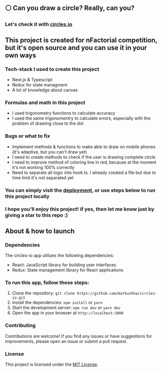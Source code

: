 ## ⚪ Can you draw a circle? Really, can you?

### Let's check it with [circles.io](https://circles-io.vercel.app/)

## This project is created for nFactorial competition, but it's open source and you can use it in your own ways

### Tech-stack I used to create this project
- Next.js & Typescript
- Redux for state managment
- A lot of knowledge about canvas

### Formulas and math in this project
- I used trigonometry functions to calculate accuracy
- I used the same trigonomentry to calculate errors, especially with the problem of drawing close to the dot

### Bugs or what to fix
- Implement methods & functions to make able to draw on mobile phones (it's adaptive, but you can't draw yet)
- I need to create methods to check if the user is drawing complete circle
- I need to improve method of coloring line in red, because at the moment it's not working 100% correctly
- Need to separate all logic into hook.ts. I already created a file but due to time limit it's not separated yet

### You can simply visit the [deployment](https://circles-io.vercel.app/), or use steps below to run this project locally

### I hope you'll enjoy this project! if yes, then let me know just by giving a star to this repo :)

## About & how to launch

### Dependencies

The circles-io app utilizes the following dependencies:

- React: JavaScript library for building user interfaces
- Redux: State management library for React applications

### To run this app, follow these steps:

1. Clone the repository: `git clone https://github.com/markushha/circles-io.git`
2. Install the dependencies: `npm install` or `yarn`
3. Start the development server: `npm run dev` or `yarn dev`
4. Open the app in your browser at `http://localhost:3000`

### Contributing

Contributions are welcome! If you find any issues or have suggestions for improvements, please open an issue or submit a pull request.

### License

This project is licensed under the [MIT License](LICENSE).
